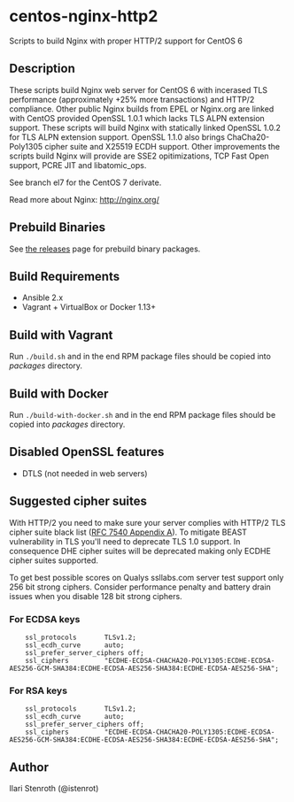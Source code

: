 # centos-nginx-http2
Scripts to build Nginx with proper HTTP/2 support for CentOS 6

## Description

These scripts build Nginx web server for CentOS 6 with incerased TLS performance (approximately +25% more transactions) and HTTP/2 compliance. Other public Nginx builds from EPEL or Nginx.org are linked with CentOS provided OpenSSL 1.0.1 which lacks TLS ALPN extension support. These scripts will build Nginx with statically linked OpenSSL 1.0.2 for TLS ALPN extension support. OpenSSL 1.1.0 also brings ChaCha20-Poly1305 cipher suite and X25519 ECDH support. Other improvements the scripts build Nginx will provide are SSE2 opitimizations, TCP Fast Open support, PCRE JIT and libatomic_ops.

See branch el7 for the CentOS 7 derivate.

Read more about Nginx:
http://nginx.org/

## Prebuild Binaries
See [the releases](https://github.com/istenrot/centos-nginx-http2/releases) page for prebuild binary packages.

## Build Requirements

* Ansible 2.x
* Vagrant + VirtualBox or Docker 1.13+

## Build with Vagrant

Run `./build.sh` and in the end RPM package files should be copied into *packages* directory.

## Build with Docker

Run `./build-with-docker.sh` and in the end RPM package files should be copied into *packages* directory.

## Disabled OpenSSL features

* DTLS (not needed in web servers)

## Suggested cipher suites

With HTTP/2 you need to make sure your server complies with HTTP/2 TLS cipher suite black list ([RFC 7540 Appendix A](https://tools.ietf.org/html/rfc7540)). To mitigate BEAST vulnerability in TLS you'll need to deprecate TLS 1.0 support. In consequence DHE cipher suites will be deprecated making only ECDHE cipher suites supported.

To get best possible scores on Qualys ssllabs.com server test support only 256 bit strong ciphers. Consider performance penalty and battery drain issues when you disable 128 bit strong ciphers.

### For ECDSA keys

```
    ssl_protocols       TLSv1.2;
    ssl_ecdh_curve      auto;
    ssl_prefer_server_ciphers off;
    ssl_ciphers         "ECDHE-ECDSA-CHACHA20-POLY1305:ECDHE-ECDSA-AES256-GCM-SHA384:ECDHE-ECDSA-AES256-SHA384:ECDHE-ECDSA-AES256-SHA";
```

### For RSA keys

```
    ssl_protocols       TLSv1.2;
    ssl_ecdh_curve      auto;
    ssl_prefer_server_ciphers off;
    ssl_ciphers         "ECDHE-ECDSA-CHACHA20-POLY1305:ECDHE-ECDSA-AES256-GCM-SHA384:ECDHE-ECDSA-AES256-SHA384:ECDHE-ECDSA-AES256-SHA";
```


## Author

Ilari Stenroth (@istenrot)

